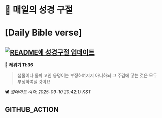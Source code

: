 # 🙏 매일의 성경 구절
# [Daily Bible verse]
## [![README에 성경구절 업데이트](https://github.com/DONGSUKA/first_test/actions/workflows/update-readme-bible.yml/badge.svg)](https://github.com/DONGSUKA/first_test/actions/workflows/update-readme-bible.yml)
<!-- START_BIBLE_VERSE -->
📖 **레위기 11:36**
> 샘물이나 물이 고인 웅덩이는 부정하여지지 아니하되 그 주검에 닿는 것은 모두 부정하여질 것이요

🕊️ _업데이트 시각: 2025-09-10 20:42:17 KST_
  <!-- END_BIBLE_VERSE -->
## GITHUB_ACTION
